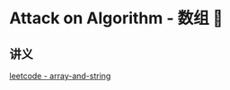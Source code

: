 # Attack on Algorithm - 数组 🐝 

## 讲义

[leetcode - array-and-string](https://leetcode-cn.com/leetbook/detail/array-and-string/)
